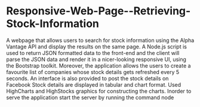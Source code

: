 # Responsive-Web-Page--Retrieving-Stock-Information
A webpage that allows users to search for stock information using the Alpha Vantage API and display the results on the same page. 
A Node.js script is used to return JSON formatted data to the front-end and the client will parse the JSON data and render it in a nicer-looking responsive UI, using the Bootstrap toolkit.
Moreover, the application allows the users to create a favourite list of companies whose stock details gets refreshed every 5 seconds.
An interface is also provided to post the stock details on Facebook
Stock details are displayed in tabular and chart format. Used HighCharts and HighStocks graphics for constructing the charts.
Inorder to serve the application start the server by running the command  node 
